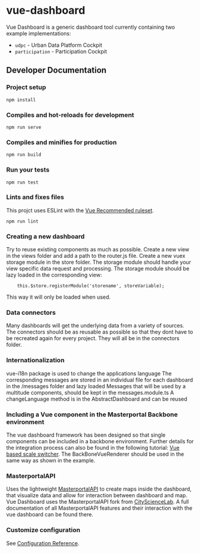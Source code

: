 # vue-dashboard

Vue Dashboard is a generic dashboard tool currently containing two example implementations:
- `udpc` - Urban Data Platform Cockpit
- `participation` - Participation Cockpit

## Developer Documentation

### Project setup
```
npm install
```

### Compiles and hot-reloads for development
```
npm run serve
```

### Compiles and minifies for production
```
npm run build
```

### Run your tests
```
npm run test
```

### Lints and fixes files

This projct uses ESLint with the [Vue Recommended ruleset](https://eslint.vuejs.org/rules/#priority-c-recommended-minimizing-arbitrary-choices-and-cognitive-overhead-for-vue-js-2-x).

```
npm run lint
```

### Creating a new dashboard

Try to reuse existing components as much as possible.
Create a new view in the views folder and add a path to the router.js file.
Create a new vuex storage module in the store folder.
The storage module should handle your view specific data request and processing.
The storage module should be lazy loaded in the corresponding view:
```
    this.$store.registerModule('storename', storeVariable);
```
This way it will only be loaded when used.


### Data connectors

Many dashboards will get the underlying data from a variety of sources.
The connectors should be as reusable as possible so that they dont have to be recreated again for every project.
They will all be in the connectors folder.


### Internationalization

vue-i18n package is used to change the applications language
The corresponding messages are stored in an individual file for each dashboard in the /messages folder and lazy loaded 
Messages that will be used by a multitude components, should be kept in the messages.module.ts
A changeLanguage method is in the AbstractDashboard and can be reused


### Including a Vue component in the Masterportal Backbone environment

The vue dashboard framework has been designed so that single components can be included in a backbone environment.
Further details for the integration process can also be found in the following tutorial:
[Vue based scale switcher](https://bitbucket.org/illD/masterportal-vue/src/dev/doc/03_tutorial_vue_module_scale_switcher.md).
The BackBoneVueRenderer should be used in the same way as shown in the example.

### MasterportalAPI

Uses the lightweight [MasterportalAPI](https://bitbucket.org/geowerkstatt-hamburg/masterportalapi.git) to create maps inside the dashboard, that visualize data and allow for interaction between dashboard and map.
Vue Dashboard uses the MasterportalAPI fork from [CityScienceLab](https://bitbucket.org/dasc3290/masterportalapi-csl.git).
A full documentation of all MasterportalAPI features and their interaction with the vue dashboard can be found there.

### Customize configuration
See [Configuration Reference](https://cli.vuejs.org/config/).
